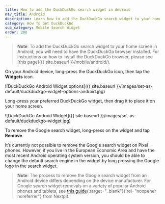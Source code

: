 ```yaml
---
title: How to add the DuckDuckGo search widget in Android
nav_title: Android
description: Learn how to add the DuckDuckGo search widget to your home screen on Android.
category: How To Get DuckDuckGo
sub_category: Mobile Search Widget
order: 200
---
```


> **Note**: To add the DuckDuckGo search widget to your home screen in Android, you will need to have the DuckDuckGo browser installed. For instructions on how to install the DuckDuckGo browser, please see [this page]({{ site.baseurl }}/mobile/android/).

On your Android device, long-press the DuckDuckGo icon, then tap the **Widgets** icon.

![DuckDuckGo Android Widget options]({{ site.baseurl }}/images/set-as-default/duckduckgo-widget-options-android.jpg)

Long-press your preferred DuckDuckGo widget, then drag it to place it on your home screen.

![DuckDuckGo Android Widget]({{ site.baseurl }}/images/set-as-default/duckduckgo-widget.jpg)

To remove the Google search widget, long-press on the widget and tap **Remove**.

It’s currently not possible to remove the Google search widget on Pixel phones. However, if you live in the European Economic Area and have the most recent Android operating system version, you should be able to change the default search engine in the widget by long pressing the Google logo in the search widget.

> **Note**: The process to remove the Google search widget from an Android device differs depending on the device manufacturer. For Google search widget removals on a variety of popular Android phones and tablets, see [this guide](https://www.nextpit.com/how-to-remove-the-google-search-bar-from-your-android-homescreen?ref=spreadprivacy.com){:target="\_blank"}{:rel="noopener noreferrer"} from Nextpit.
